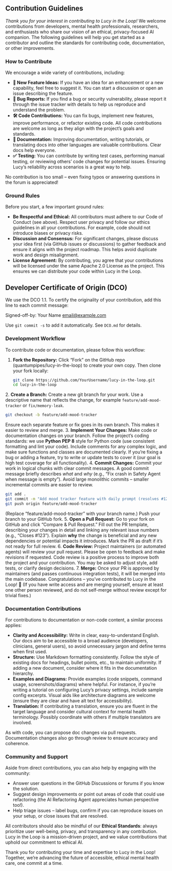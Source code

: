 ## Contribution Guidelines

*Thank you for your interest in contributing to Lucy in the Loop!* We welcome contributions from developers, mental health professionals, researchers, and enthusiasts who share our vision of an ethical, privacy-focused AI companion. The following guidelines will help you get started as a contributor and outline the standards for contributing code, documentation, or other improvements.

### How to Contribute

We encourage a wide variety of contributions, including:

* **🌟 New Feature Ideas:** If you have an idea for an enhancement or a new capability, feel free to suggest it. You can start a discussion or open an issue describing the feature.
* **🐛 Bug Reports:** If you find a bug or security vulnerability, please report it through the issue tracker with details to help us reproduce and understand the problem.
* **🛠 Code Contributions:** You can fix bugs, implement new features, improve performance, or refactor existing code. All code contributions are welcome as long as they align with the project’s goals and standards.
* **📝 Documentation:** Improving documentation, writing tutorials, or translating docs into other languages are valuable contributions. Clear docs help everyone.
* **✅ Testing:** You can contribute by writing test cases, performing manual testing, or reviewing others’ code changes for potential issues. Ensuring Lucy’s reliability across scenarios is a great way to help.

No contribution is too small – even fixing typos or answering questions in the forum is appreciated!

### Ground Rules

Before you start, a few important ground rules:

* **Be Respectful and Ethical:** All contributors must adhere to our Code of Conduct (see above). Respect user privacy and follow our ethics guidelines in all your contributions. For example, code should not introduce biases or privacy risks.
* **Discussion and Consensus:** For significant changes, please discuss your idea first (via GitHub issues or discussions) to gather feedback and ensure it aligns with the project roadmap. This helps avoid duplicate work and design misalignment.
* **License Agreement:** By contributing, you agree that your contributions will be licensed under the same Apache 2.0 License as the project. This ensures we can distribute your code within Lucy in the Loop.

## Developer Certificate of Origin (DCO)

We use the DCO 1.1. To certify the originality of your contribution, add this
line to each commit message:

Signed-off-by: Your Name <email@example.com>

Use `git commit -s` to add it automatically. See `DCO.md` for details.

### Development Workflow

To contribute code or documentation, please follow this workflow:

1. **Fork the Repository:** Click “Fork” on the GitHub repo (quantumpipes/lucy-in-the-loop) to create your own copy. Then clone your fork locally:

   ```bash
   git clone https://github.com/YourUsername/lucy-in-the-loop.git  
   cd lucy-in-the-loop
   ```


2\. **Create a Branch:** Create a new git branch for your work. Use a descriptive name that reflects the change, for example `feature/add-mood-tracker` or `fix/memory-leak`.

```bash
git checkout -b feature/add-mood-tracker
```


Ensure each separate feature or fix goes in its own branch. This makes it easier to review and merge.
3\. **Implement Your Changes:** Make code or documentation changes on your branch. Follow the project’s coding standards: we use **Python PEP 8** style for Python code (use consistent formatting and lint your code). Include comments for any complex logic, and make sure functions and classes are documented clearly. If you’re fixing a bug or adding a feature, try to write or update tests to cover it (our goal is high test coverage for all functionality).
4\. **Commit Changes:** Commit your work in logical chunks with clear commit messages. A good commit message briefly describes *what* and *why* (e.g., “Fix crash in Safety Agent when message is empty”). Avoid large monolithic commits – smaller incremental commits are easier to review.

```bash
git add .
git commit -m "Add mood tracker feature with daily prompt (resolves #123)"
git push origin feature/add-mood-tracker
```


(Replace “feature/add-mood-tracker” with your branch name.) Push your branch to your GitHub fork.
5\. **Open a Pull Request:** Go to your fork on GitHub and click “Compare & Pull Request.” Fill out the PR template, describing your changes in detail and linking any relevant issue numbers (e.g., “Closes #123”). Explain **why** the change is beneficial and any new dependencies or potential impacts it introduces. Mark the PR as draft if it’s not ready for full review.
6\. **Code Review:** Project maintainers (or automated agents) will review your pull request. Please be open to feedback and make revisions if requested. Code review is a positive process to improve both the project and your contribution. You may be asked to adjust style, add tests, or clarify design decisions.
7\. **Merge:** Once your PR is approved by maintainers (and passes continuous integration tests), it will be merged into the main codebase. Congratulations – you’ve contributed to Lucy in the Loop! 🎉  (If you have write access and are merging yourself, ensure at least one other person reviewed, and do not self-merge without review except for trivial fixes.)

### Documentation Contributions

For contributions to documentation or non-code content, a similar process applies:

* **Clarity and Accessibility:** Write in clear, easy-to-understand English. Our docs aim to be accessible to a broad audience (developers, clinicians, general users), so avoid unnecessary jargon and define terms when first used.
* **Structure:** Use Markdown formatting consistently. Follow the style of existing docs for headings, bullet points, etc., to maintain uniformity. If adding a new document, consider where it fits in the documentation hierarchy.
* **Examples and Diagrams:** Provide examples (code snippets, command usage, screenshots/diagrams) where helpful. For instance, if you’re writing a tutorial on configuring Lucy’s privacy settings, include sample config excerpts. Visual aids like architecture diagrams are welcome (ensure they are clear and have alt text for accessibility).
* **Translation:** If contributing a translation, ensure you are fluent in the target language and consider cultural context for mental health terminology. Possibly coordinate with others if multiple translators are involved.

As with code, you can propose doc changes via pull requests. Documentation changes also go through review to ensure accuracy and coherence.

### Community and Support

Aside from direct contributions, you can also help by engaging with the community:

* Answer user questions in the GitHub Discussions or forums if you know the solution.
* Suggest design improvements or point out areas of code that could use refactoring (the AI Refactoring Agent appreciates human perspective too!).
* Help triage issues – label bugs, confirm if you can reproduce issues on your setup, or close issues that are resolved.

All contributors should also be mindful of our **Ethical Standards**: always prioritize user well-being, privacy, and transparency in any contribution. Lucy in the Loop is a mission-driven project, and we value contributions that uphold our commitment to ethical AI.

Thank you for contributing your time and expertise to Lucy in the Loop! Together, we’re advancing the future of accessible, ethical mental health care, one commit at a time.
